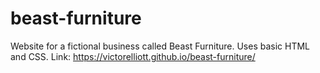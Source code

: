 # beast-furniture
Website for a fictional business called Beast Furniture. Uses basic HTML and CSS.
Link: https://victorelliott.github.io/beast-furniture/
